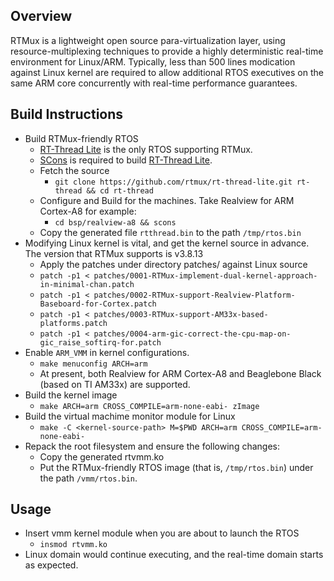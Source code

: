 Overview
--------
RTMux is a lightweight open source para-virtualization layer, using
resource-multiplexing techniques to provide a highly deterministic real-time
environment for Linux/ARM. Typically, less than 500 lines modication against
Linux kernel are required to allow additional RTOS executives on the same ARM
core concurrently with real-time performance guarantees.

Build Instructions
------------------
* Build RTMux-friendly RTOS
  - [RT-Thread Lite](https://github.com/rtmux/rt-thread-lite) is the only RTOS supporting RTMux.
  - [SCons](http://www.scons.org/) is required to build [RT-Thread Lite](https://github.com/rtmux/rt-thread-lite).
  - Fetch the source
    * `git clone https://github.com/rtmux/rt-thread-lite.git rt-thread && cd rt-thread`
  - Configure and Build for the machines. Take Realview for ARM Cortex-A8 for example:
    * `cd bsp/realview-a8 && scons`
  - Copy the generated file `rtthread.bin` to the path `/tmp/rtos.bin`
* Modifying Linux kernel is vital, and get the kernel source in advance. The version that RTMux supports is v3.8.13
  - Apply the patches under directory patches/ against Linux source
  - `patch -p1 < patches/0001-RTMux-implement-dual-kernel-approach-in-minimal-chan.patch`
  - `patch -p1 < patches/0002-RTMux-support-Realview-Platform-Baseboard-for-Cortex.patch`
  - `patch -p1 < patches/0003-RTMux-support-AM33x-based-platforms.patch`
  - `patch -p1 < patches/0004-arm-gic-correct-the-cpu-map-on-gic_raise_softirq-for.patch`
* Enable `ARM_VMM` in kernel configurations.
  - `make menuconfig ARCH=arm`
  - At present, both Realview for ARM Cortex-A8 and Beaglebone Black (based on TI AM33x) are supported.
* Build the kernel image
  - `make ARCH=arm CROSS_COMPILE=arm-none-eabi- zImage`
* Build the virtual machime monitor module for Linux
  - `make -C <kernel-source-path> M=$PWD ARCH=arm CROSS_COMPILE=arm-none-eabi-`
* Repack the root filesystem and ensure the following changes:
  - Copy the generated rtvmm.ko
  - Put the RTMux-friendly RTOS image (that is, `/tmp/rtos.bin`) under the path `/vmm/rtos.bin`.

Usage
-----
* Insert vmm kernel module when you are about to launch the RTOS
  - `insmod rtvmm.ko`
* Linux domain would continue executing, and the real-time domain starts as expected.
